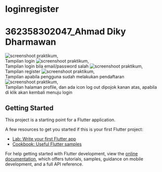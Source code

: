 # loginregister

# 362358302047_Ahmad Diky Dharmawan
![screenshoot praktikum](assets/images/01.png),
<br/>Tampilan login
![screenshoot praktikum](assets/images/02.png),
<br/>Tampilan login bila email/password salah
![screenshoot praktikum](assets/images/03.png),
<br/>Tampilan register
![screenshoot praktikum](assets/images/04.png),
<br/>Tampilan apabila pengguna sudah melakukan pendaftaran
![screenshoot praktikum](assets/images/05.png),
<br/>Tampilan halaman profile, dan ada icon log out dipojok kanan atas, apabila di klik akan kembali menuju login


## Getting Started

This project is a starting point for a Flutter application.

A few resources to get you started if this is your first Flutter project:

- [Lab: Write your first Flutter app](https://docs.flutter.dev/get-started/codelab)
- [Cookbook: Useful Flutter samples](https://docs.flutter.dev/cookbook)

For help getting started with Flutter development, view the
[online documentation](https://docs.flutter.dev/), which offers tutorials,
samples, guidance on mobile development, and a full API reference.
